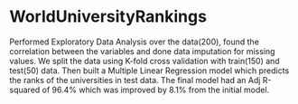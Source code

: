 # WorldUniversityRankings
Performed Exploratory Data Analysis over the data(200), found the correlation between the variables and done data imputation for missing values. We split the data using K-fold cross validation with train(150) and test(50) data. Then built a Multiple Linear Regression model which predicts the ranks of the universities in test data. The final model had an Adj R-squared of 96.4% which was improved by 8.1% from the initial model.
